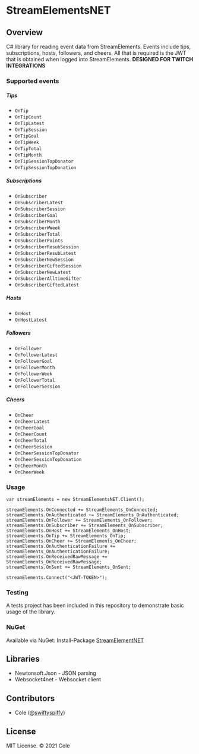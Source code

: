 # StreamElementsNET

## Overview
C# library for reading event data from StreamElements. Events include tips, subscriptions, hosts, followers, and cheers. All that is required is the JWT that is obtained when logged into StreamElements. **DESIGNED FOR TWITCH INTEGRATIONS**

### Supported events
##### Tips
- `OnTip`
- `OnTipCount`
- `OnTipLatest`
- `OnTipSession`
- `OnTipGoal`
- `OnTipWeek`
- `OnTipTotal`
- `OnTipMonth`
- `OnTipSessionTopDonator`
- `OnTipSessionTopDonation`

##### Subscriptions
- `OnSubscriber`
- `OnSubscriberLatest`
- `OnSubscriberSession`
- `OnSubscriberGoal`
- `OnSubscriberMonth`
- `OnSubscriberWWeek`
- `OnSubscriberTotal`
- `OnSubscriberPoints`
- `OnSubscriberResubSession`
- `OnSubscriberResubLatest`
- `OnSubscriberNewSession`
- `OnSubscriberGiftedSession`
- `OnSubscriberNewLatest`
- `OnSubscriberAlltimeGifter`
- `OnSubscriberGiftedLatest`

##### Hosts
- `OnHost`
- `OnHostLatest`

##### Followers 
- `OnFollower`
- `OnFollowerLatest`
- `OnFollowerGoal`
- `OnFollowerMonth`
- `OnFollowerWeek`
- `OnFollowerTotal`
- `OnFollowerSession`

##### Cheers
- `OnCheer`
- `OnCheerLatest`
- `OnCheerGoal`
- `OnCheerCount`
- `OnCheerTotal`
- `OnCheerSession`
- `OnCheerSessionTopDonator`
- `OnCheerSessionTopDonation`
- `OnCheerMonth`
- `OnCheerWeek`

### Usage
```
var streamElements = new StreamElementsNET.Client();

streamElements.OnConnected += StreamElements_OnConnected;
streamElements.OnAuthenticated += StreamElements_OnAuthenticated;
streamElements.OnFollower += StreamElements_OnFollower;
streamElements.OnSubscriber += StreamElements_OnSubscriber;
streamElements.OnHost += StreamElements_OnHost;
streamElements.OnTip += StreamElements_OnTip;
streamElements.OnCheer += StreamElements_OnCheer;
streamElements.OnAuthenticationFailure += StreamElements_OnAuthenticationFailure;
streamElements.OnReceivedRawMessage += StreamElements_OnReceivedRawMessage;
streamElements.OnSent += StreamElements_OnSent;

streamElements.Connect("<JWT-TOKEN>");
```

### Testing
A tests project has been included in this repository to demonstrate basic usage of the library.

### NuGet
Available via NuGet: Install-Package [StreamElementNET](https://www.nuget.org/packages/StreamElementsNET/)

## Libraries
- Newtonsoft.Json - JSON parsing
- Websocket4net - Websocket client

## Contributors
 * Cole ([@swiftyspiffy](http://twitter.com/swiftyspiffy))
 
## License
MIT License. &copy; 2021 Cole